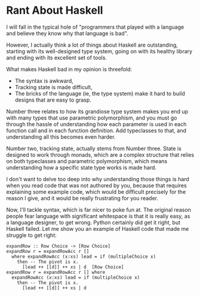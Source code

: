 # Rant About Haskell

I will fall in the typical hole of "programmers that played with a language and believe they know why that language is bad".

However, I actually think a lot of things about Haskell are outstanding, starting with its well-designed type system, going on with its healthy library and ending with its excellent set of tools.

What makes Haskell bad in my opinion is threefold:

- The syntax is awkward,
- Tracking state is made difficult,
- The bricks of the language (ie, the type system) make it hard to build designs that are easy to grasp.

Number three relates to how its grandiose type system makes you end up with many types that use parametric polymorphism, and you must go through the hassle of understanding how each parameter is used in each function call and in each function definition. Add typeclasses to that, and understanding all this becomes even harder.

Number two, tracking state, actually stems from Number three. State is designed to work through monads, which are a complex structure that relies on both typeclasses and parametric polymorphism, which means understanding how a specific state type works is made hard.

I don't want to delve too deep into why understanding those things is hard when you read code that was not authored by you, because that requires explaining some example code, which would be difficult precisely for the reason I give, and it would be really frustrating for you reader.

Now, I'll tackle syntax, which is far nicer to poke fun at. The original reason people fear language with significant whitespace is that it is really easy, as a language designer, to get wrong. Python certainly did get it right, but Haskell failed. Let me show you an example of Haskell code that made me struggle to get right:

    expandRow :: Row Choice -> [Row Choice]
    expandRow r = expandRowAcc r []
      where expandRowAcc (x:xs) lead = if (multipleChoice x)
        then -- The pivot is x.
          [lead ++ [[d]] ++ xs | d  [Row Choice]
    expandRow r = expandRowAcc r [] where
      expandRowAcc (x:xs) lead = if (multipleChoice x)
        then -- The pivot is x.
          [lead ++ [[d]] ++ xs | d
